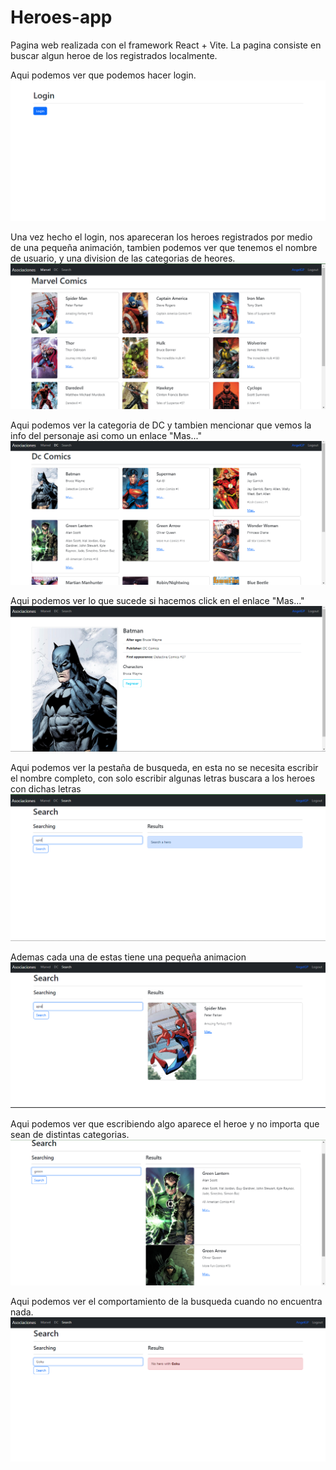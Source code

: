 # Heroes-app

Pagina web realizada con el framework React + Vite.
La pagina consiste en buscar algun heroe de los registrados localmente.

Aqui podemos ver que podemos hacer login.
![Login page](img/github-image1.png)

Una vez hecho el login, nos apareceran los heroes registrados por medio de una 
pequeña animación, tambien podemos ver que tenemos el nombre de usuario, y una 
division de las categorias de heores.
![Heroes page](img/github-image2.png)

Aqui podemos ver la categoria de DC y tambien mencionar que vemos la info del personaje
asi como un enlace "Mas..."
![Categories heroes](img/github-image3.png)

Aqui podemos ver lo que sucede si hacemos click en el enlace "Mas..."
![Card heroe](img/github-image4.png)

Aqui podemos ver la pestaña de busqueda, en esta no se necesita escribir el nombre completo,
con solo escribir algunas letras buscara a los heroes con dichas letras
![Search heroes](img/github-image5.png)

Ademas cada una de estas tiene una pequeña animacion
![Search heroe](img/github-image6.png)

Aqui podemos ver que escribiendo algo aparece el heroe y no importa que sean de 
distintas categorias.
![Different search](img/github-image7.png)

Aqui podemos ver el comportamiento de la busqueda cuando no encuentra nada.
![Heroe not found](img/github-image8.png)
